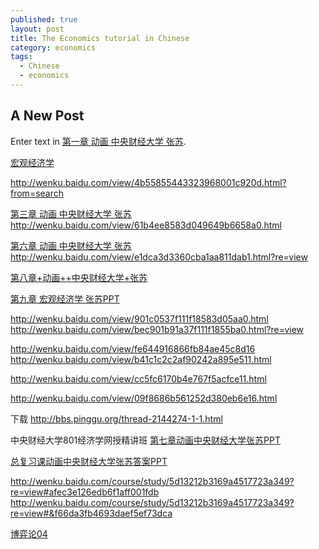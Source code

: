 ```yaml
---
published: true
layout: post
title: The Economics tutorial in Chinese
category: economics
tags:
  - Chinese
  - economics
---
```

## A New Post

Enter text in [第一章 动画 中央财经大学 张苏](http://wenku.baidu.com/view/96c6fa422af90242a995e532.html?from=search&isbtn=1). 




[宏观经济学](http://www.51wendang.com/doc/bab1d27635ca81999fb3452f)

http://wenku.baidu.com/view/4b55855443323968001c920d.html?from=search


[第三章 动画 中央财经大学 张苏](http://wenku.baidu.com/view/5783e224bcd126fff7050b17)
http://wenku.baidu.com/view/61b4ee8583d049649b6658a0.html

[第六章 动画 中央财经大学 张苏](http://wenku.baidu.com/view/c9322714a216147917112817)
http://wenku.baidu.com/view/e1dca3d3360cba1aa811dab1.html?re=view

[第八章+动画++中央财经大学+张苏](http://wenku.baidu.com/view/f1aee88a6529647d272852a0.html)




[第九章 宏观经济学 张苏PPT](http://www.mianfeiwendang.com/doc/417f35410ab3e32a277007c8/8)

http://wenku.baidu.com/view/901c0537f111f18583d05aa0.html
http://wenku.baidu.com/view/bec901b91a37f111f1855ba0.html?re=view


http://wenku.baidu.com/view/fe644916866fb84ae45c8d16
http://wenku.baidu.com/view/b41c1c2c2af90242a895e511.html


http://wenku.baidu.com/view/cc5fc6170b4e767f5acfce11.html


http://wenku.baidu.com/view/09f8686b561252d380eb6e16.html


下载
http://bbs.pinggu.org/thread-2144274-1-1.html


中央财经大学801经济学网授精讲班
[第七章动画中央财经大学张苏PPT](http://www.51wendang.com/doc/42753147d30a3c229c354f52/2)

[总复习课动画中央财经大学张苏答案PPT](http://www.51wendang.com/doc/620426a37161c635a10c4f49)


http://wenku.baidu.com/course/study/5d13212b3169a4517723a349?re=view#afec3e126edb6f1aff001fdb
http://wenku.baidu.com/course/study/5d13212b3169a4517723a349?re=view#&f66da3fb4693daef5ef73dca


[博弈论04](http://wenku.baidu.com/view/03602f1aa300a6c30c229f0b)

